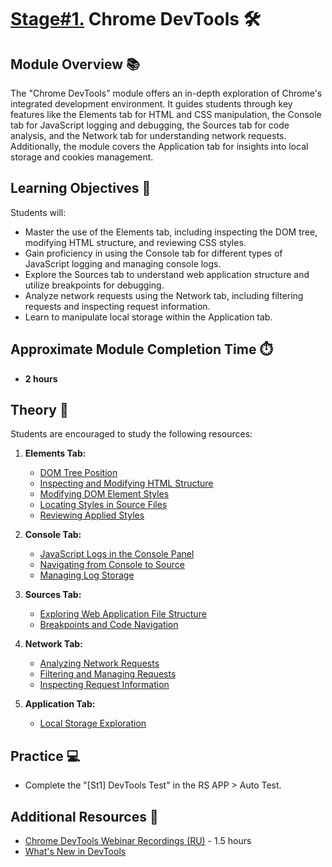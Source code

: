 # [Stage#1.](../../) Chrome DevTools 🛠️

## Module Overview 📚

The "Chrome DevTools" module offers an in-depth exploration of Chrome's integrated development environment. It guides students through key features like the Elements tab for HTML and CSS manipulation, the Console tab for JavaScript logging and debugging, the Sources tab for code analysis, and the Network tab for understanding network requests. Additionally, the module covers the Application tab for insights into local storage and cookies management.

## Learning Objectives 🎯

Students will:

- Master the use of the Elements tab, including inspecting the DOM tree, modifying HTML structure, and reviewing CSS styles.
- Gain proficiency in using the Console tab for different types of JavaScript logging and managing console logs.
- Explore the Sources tab to understand web application structure and utilize breakpoints for debugging.
- Analyze network requests using the Network tab, including filtering requests and inspecting request information.
- Learn to manipulate local storage within the Application tab.

## Approximate Module Completion Time ⏱️

- **2 hours**

## Theory 📖

Students are encouraged to study the following resources:

1. **Elements Tab:**

   - [DOM Tree Position](https://developer.chrome.com/docs/devtools/dom/#view)
   - [Inspecting and Modifying HTML Structure](https://developer.chrome.com/docs/devtools/dom/#content)
   - [Modifying DOM Element Styles](https://developer.chrome.com/docs/devtools/css/#view)
   - [Locating Styles in Source Files](https://irishdotnet.dev/fridaydevtip-find-the-exact-location-of-where-a-style-is-defined-using-chrome-dev-tools)
   - [Reviewing Applied Styles](https://developer.chrome.com/docs/devtools/css/issues/#css-in-computed)

2. **Console Tab:**

   - [JavaScript Logs in the Console Panel](https://developer.chrome.com/docs/devtools/console/)
   - [Navigating from Console to Source](https://developer.chrome.com/docs/devtools/console/log/#javascript)
   - [Managing Log Storage](https://developer.chrome.com/docs/devtools/console/reference/#persist)

3. **Sources Tab:**

   - [Exploring Web Application File Structure](https://developer.chrome.com/docs/devtools/sources/#files)
   - [Breakpoints and Code Navigation](https://developer.chrome.com/docs/devtools/javascript/#event-breakpoint)

4. **Network Tab:**

   - [Analyzing Network Requests](https://developer.chrome.com/docs/devtools/network/#load)
   - [Filtering and Managing Requests](https://developer.chrome.com/docs/devtools/network/reference/#clear)
   - [Inspecting Request Information](https://developer.chrome.com/docs/devtools/network/#details)

5. **Application Tab:**
   - [Local Storage Exploration](https://developer.chrome.com/docs/devtools/storage/localstorage/)

## Practice 💻

- Complete the "[St1] DevTools Test" in the RS APP > Auto Test.

## Additional Resources 📘

- [Chrome DevTools Webinar Recordings (RU)](https://www.youtube.com/watch?v=gvB0qoio-Ic&list=PLe--kalBDwji8WXKVjhON39X4v_Uj6T_R&index=7) - 1.5 hours
- [What's New in DevTools](https://developer.chrome.com/docs/devtools/news/)
